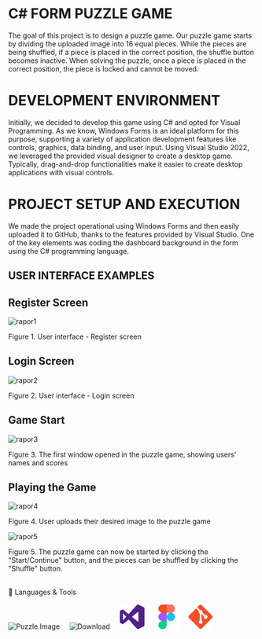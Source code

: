 # C# FORM PUZZLE GAME

The goal of this project is to design a puzzle game. Our puzzle game starts by dividing the uploaded image into 16 equal pieces. While the pieces are being shuffled, if a piece is placed in the correct position, the shuffle button becomes inactive. When solving the puzzle, once a piece is placed in the correct position, the piece is locked and cannot be moved.

# DEVELOPMENT ENVIRONMENT
Initially, we decided to develop this game using C# and opted for Visual Programming. As we know, Windows Forms is an ideal platform for this purpose, supporting a variety of application development features like controls, graphics, data binding, and user input. Using Visual Studio 2022, we leveraged the provided visual designer to create a desktop game. Typically, drag-and-drop functionalities make it easier to create desktop applications with visual controls.

# PROJECT SETUP AND EXECUTION
We made the project operational using Windows Forms and then easily uploaded it to GitHub, thanks to the features provided by Visual Studio. One of the key elements was coding the dashboard background in the form using the C# programming language.

## USER INTERFACE EXAMPLES

## Register Screen

![rapor1](https://user-images.githubusercontent.com/72405540/230413027-dada2524-2a7e-4101-9094-d189036d0728.png)

Figure 1. User interface - Register screen

## Login Screen

![rapor2](https://user-images.githubusercontent.com/72405540/230413195-edd42fc8-b1ec-4d31-bb8b-0b20d890453e.png)

Figure 2. User interface - Login screen

## Game Start

![rapor3](https://user-images.githubusercontent.com/72405540/230413302-f17b475d-fae7-4a3e-b229-7b0674bd58ed.png)


Figure 3. The first window opened in the puzzle game, showing users' names and scores

## Playing the Game

![rapor4](https://user-images.githubusercontent.com/72405540/230413969-87a69149-78ce-4cc4-926d-b6069fb2f628.png)

Figure 4. User uploads their desired image to the puzzle game

![rapor5](https://user-images.githubusercontent.com/72405540/230414107-f25579b4-95a0-44f7-9d3f-6de566a198fc.png)

Figure 5. The puzzle game can now be started by clicking the "Start/Continue" button, and the pieces can be shuffled by clicking the "Shuffle" button.<br><br>


🧰 Languages & Tools
<br><br>
<img src="https://github.com/user-attachments/assets/f83ea8e5-0e62-48ea-b871-4b7ec1effd0f" alt="Puzzle Image" width="50" height="50" alt="C# (CSharp Form)"> &nbsp; &nbsp; 
<img src="https://github.com/user-attachments/assets/f05570ca-e4ac-4a2d-9c5d-f90ebd674ee8" width="60" height="50" alt="Download"> &nbsp; &nbsp; 
<img src="https://github.com/devicons/devicon/blob/master/icons/visualstudio/visualstudio-plain.svg" width="50" height="50" alt="Visual Studio"> &nbsp; &nbsp;
<img src="https://github.com/devicons/devicon/blob/master/icons/figma/figma-original.svg" width="50" height="50" alt="Figma"> &nbsp; &nbsp;
<img src="https://github.com/devicons/devicon/blob/master/icons/git/git-original.svg" width="50" height="50" alt="Git"> &nbsp; &nbsp;


